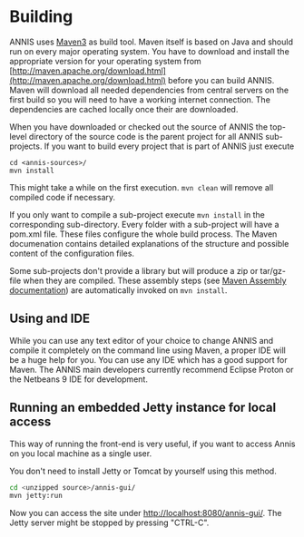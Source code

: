 # Building

ANNIS uses [Maven3](http://maven.apache.org/)  as build tool. Maven itself is
based on Java and should run on every major operating system. You have to
download and install the appropriate version for your operating system from
[http://maven.apache.org/download.html](http://maven.apache.org/download.html) before you can build ANNIS. Maven will
download all needed dependencies from central servers on the first build so you
will need to have a working internet connection. The dependencies are cached
locally once their are downloaded.

When you have downloaded or checked out the source of ANNIS the top-level
directory of the source code is the parent project for all ANNIS sub-projects. If
you want to build every project that is part of ANNIS just execute
~~~{.sh}
cd <annis-sources>/
mvn install
~~~
This might take a while on the first execution. `mvn clean` will remove all compiled
code if necessary.

If you only want to compile a sub-project execute `mvn install` in the
corresponding sub-directory. Every folder with a sub-project will have a pom.xml
file. These files configure the whole build process. The Maven documenation
contains detailed explanations of the structure and possible content of the
configuration files.

Some sub-projects don't provide a library but will produce a zip or tar/gz-
file when they are compiled. These assembly steps (see [Maven Assembly documentation](http://maven.apache.org/plugins/maven-assembly-plugin/)) are automatically
invoked on `mvn install`.

## Using and IDE

While you can use any text editor of your choice to change ANNIS and compile
it completely on the command line using Maven, a proper IDE will be a huge help
for you. You can use any IDE which has a good support for Maven. The ANNIS
main developers currently recommend Eclipse Proton or the Netbeans 9 IDE for development.

## Running an embedded Jetty instance for local access

This way of running the front-end is very useful, if you want to access Annis on
you local machine as a single user.

You don't need to install Jetty or Tomcat by yourself using this method.

~~~bash
cd <unzipped source>/annis-gui/
mvn jetty:run
~~~

Now you can access the site under [http://localhost:8080/annis-gui/](http://localhost:8080/annis-gui/). The Jetty
server might be stopped by pressing "CTRL-C".